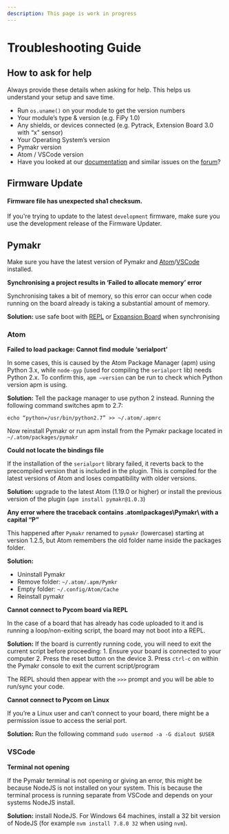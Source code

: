 ```yaml
---
description: This page is work in progress
---
```


# Troubleshooting Guide

## How to ask for help

Always provide these details when asking for help. This helps us understand your setup and save time.

* Run `os.uname()` on your module to get the version numbers
* Your module’s type & version \(e.g. FiPy 1.0\)
* Any shields, or devices connected \(e.g. Pytrack, Extension Board 3.0 with “x" sensor\)
* Your Operating System’s version
* Pymakr version
* Atom / VSCode version
* Have you looked at our [documentation](https://docs.pycom.io) and similar issues on the [forum](https://forum.pycom.io)?

## Firmware Update

#### Firmware file has unexpected sha1 checksum.

If you're trying to update to the latest `development` firmware, make sure you use the development release of the Firmware Updater.

## Pymakr

Make sure you have the latest version of Pymakr and [Atom](https://atom.io)/[VSCode](https://code.visualstudio.com) installed.

**Synchronising a project results in ‘Failed to allocate memory’ error**

Synchronising takes a bit of memory, so this error can occur when code running on the board already is taking a substantial amount of memory.

**Solution:** use safe boot with [REPL](https://docs.pycom.io/gettingstarted/programming/repl) or [Expansion Board](https://docs.pycom.io/product-info/boards/expansion3) when synchronising

### Atom

**Failed to load package: Cannot find module ‘serialport’**

In some cases, this is caused by the Atom Package Manager \(apm\) using Python 3.x, while `node-gyp` \(used for compiling the `serialport` lib\) needs Python 2.x. To confirm this, `apm —version` can be run to check which Python version apm is using.

**Solution:** Tell the package manager to use python 2 instead. Running the following command switches apm to 2.7:

```text
echo “python=/usr/bin/python2.7” >> ~/.atom/.apmrc
```

Now reinstall Pymakr or run apm install from the Pymakr package located in `~/.atom/packages/pymakr`

**Could not locate the bindings file**

If the installation of the `serialport` library failed, it reverts back to the precompiled version that is included in the plugin. This is compiled for the latest versions of Atom and loses compatibility with older versions.

**Solution:** upgrade to the latest Atom \(1.19.0 or higher\) or install the previous version of the plugin \(`apm install pymakr@1.0.3`\)

**Any error where the traceback contains \.atom\packages\Pymakr\ with a capital “P”**

This happened after `Pymakr` renamed to `pymakr` \(lowercase\) starting at version 1.2.5, but Atom remembers the old folder name inside the packages folder.

**Solution:**

* Uninstall Pymakr
* Remove folder: `~/.atom/.apm/Pymkr`
* Empty folder: `~/.config/Atom/Cache`
* Reinstall pymakr

**Cannot connect to Pycom board via REPL**

In the case of a board that has already has code uploaded to it and is running a loop/non-exiting script, the board may not boot into a REPL.

**Solution:** If the board is currently running code, you will need to exit the current script before proceeding: 1. Ensure your board is connected to your computer 2. Press the reset button on the device 3. Press `ctrl-c` on within the Pymakr console to exit the current script/program

The REPL should then appear with the `>>>` prompt and you will be able to run/sync your code.

**Cannot connect to Pycom on Linux**

If you’re a Linux user and can’t connect to your board, there might be a permission issue to access the serial port.

**Solution:** Run the following command `sudo usermod -a -G dialout $USER`

### VSCode

**Terminal not opening**

If the Pymakr terminal is not opening or giving an error, this might be because NodeJS is not installed on your system. This is because the terminal process is running separate from VSCode and depends on your systems NodeJS install.

**Solution:** install NodeJS. For Windows 64 machines, install a 32 bit version of NodeJS \(for example `nvm install 7.8.0 32` when using `nvm`\).

